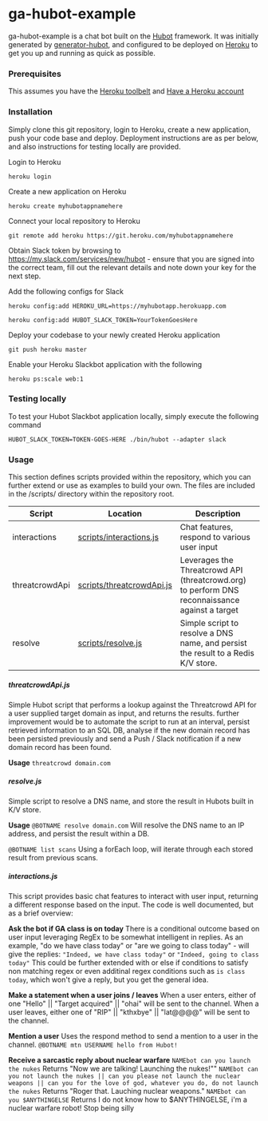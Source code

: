 # ga-hubot-example

ga-hubot-example is a chat bot built on the [Hubot][hubot] framework. It was
initially generated by [generator-hubot][generator-hubot], and configured to be
deployed on [Heroku][heroku] to get you up and running as quick as possible.

[heroku]: http://www.heroku.com
[hubot]: http://hubot.github.com
[generator-hubot]: https://github.com/github/generator-hubot


### Prerequisites

This assumes you have the [Heroku toolbelt][heroku-toolbelt] and [Have a Heroku account][heroku]

[heroku-toolbelt]: https://toolbelt.heroku.com/
[heroku]: http://www.heroku.com

### Installation

Simply clone this git repository, login to Heroku, create a new application, push your code base and deploy. Deployment instructions are as per below, and also instructions for testing locally are provided.

Login to Heroku

`heroku login`

Create a new application on Heroku

`heroku create myhubotappnamehere`

Connect your local repository to Heroku

`git remote add heroku https://git.heroku.com/myhubotappnamehere`

Obtain Slack token by browsing to https://my.slack.com/services/new/hubot - ensure that you are signed into the correct team, fill out the relevant details and note down your key for the next step.

Add the following configs for Slack

`heroku config:add HEROKU_URL=https://myhubotapp.herokuapp.com`

`heroku config:add HUBOT_SLACK_TOKEN=YourTokenGoesHere`

Deploy your codebase to your newly created Heroku application

`git push heroku master`

Enable your Heroku Slackbot application with the following

`heroku ps:scale web:1`

### Testing locally

To test your Hubot Slackbot application locally, simply execute the following command

`HUBOT_SLACK_TOKEN=TOKEN-GOES-HERE ./bin/hubot --adapter slack`


### Usage

This section defines scripts provided within the repository, which you can further extend or use as examples to build your own. The files are included in the /scripts/ directory within the repository root.

| Script | Location| Description|
| ------ | ------ | ------ |
| interactions | [scripts/interactions.js](scripts/interactions.js) | Chat features, respond to various user input
| threatcrowdApi | [scripts/threatcrowdApi.js](scripts/threatcrowdApi.js) | Leverages the Threatcrowd API (threatcrowd.org) to perform DNS reconnaissance against a target
| resolve | [scripts/resolve.js](scripts/resolve.js) | Simple script to resolve a DNS name, and persist the result to a Redis K/V store.

##### threatcrowdApi.js
Simple Hubot script that performs a lookup against the Threatcrowd API for a user supplied target domain as input, and returns the results. further improvement would be to automate the script to run at an interval, persist retrieved information to an SQL DB, analyse if the new domain record has been persisted previously and send a Push / Slack notification if a new domain record has been found.

**Usage**
`threatcrowd domain.com`

##### resolve.js

Simple script to resolve a DNS name, and store the result in Hubots built in K/V store.

**Usage**
`@BOTNAME resolve domain.com`
Will resolve the DNS name to an IP address, and persist the result within a DB.

`@BOTNAME list scans`
Using a forEach loop, will iterate through each stored result from previous scans.

##### interactions.js

This script provides basic chat features to interact with user input, returning a different response based on the input. The code is well documented, but as a brief overview:

**Ask the bot if GA class is on today**
There is a conditional outcome based on user input leveraging RegEx to be somewhat intelligent in replies. As an example, "do we have class today" or "are we going to class today" - will give the replies:
``"Indeed, we have class today"`` or ``"Indeed, going to class today"``
This could be further extended with or else if conditions to satisfy non matching regex or even additinal regex conditions such as `is class today`, which won't give a reply, but you get the general idea.

**Make a statement when a user joins / leaves**
When a user enters, either of one "Hello" || "Target acquired" || "ohai" will be sent to the channel.
When a user leaves, either one of "RIP" || "kthxbye" || "lat@@@@" will be sent to the channel.

**Mention a user**
Uses the respond method to send a mention to a user in the channel.
`@BOTNAME mtn USERNAME hello from Hubot!`


**Receive a sarcastic reply about nuclear warfare**
`NAMEbot can you launch the nukes`
Returns "Now we are talking! Launching the nukes!""
`NAMEbot can you not launch the nukes || can you please not launch the nuclear weapons || can you for the love of god, whatever you do, do not launch the nukes`
Returns "Roger that. Lauching nuclear weapons."
`NAMEbot can you $ANYTHINGELSE`
Returns I do not know how to $ANYTHINGELSE, i'm a nuclear warfare robot! Stop being silly
